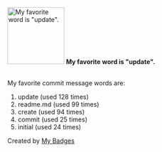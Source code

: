 <img src="https://my-badges.github.io/my-badges/favorite-word.png" alt="My favorite word is &quot;update&quot;." title="My favorite word is &quot;update&quot;." width="128">
<strong>My favorite word is &quot;update&quot;.</strong>
<br><br>

My favorite commit message words are:

1. update (used 128 times)
2. readme.md (used 99 times)
3. create (used 94 times)
4. commit (used 25 times)
5. initial (used 24 times)


Created by <a href="https://github.com/my-badges/my-badges">My Badges</a>
